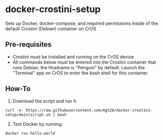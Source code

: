 # docker-crostini-setup

Sets up Docker, docker-compose, and required permissions inside of the default Crostini (Debian) container on CrOS

## Pre-requisites
- Crostini must be installed and running on the CrOS device
- All commands below must be entered into the Crostini container that runs Debian: the Hostname is "Penguin" by default. Launch the "Terminal" app on CrOS to enter the bash shell for this container.

## How-To
1. Download the script and run it:

```
curl -o- https://raw.githubusercontent.com/mgt20/docker-crostini-setup/main/script.sh | bash
```

2. Test Docker by running:

```
docker run hello-world
```
